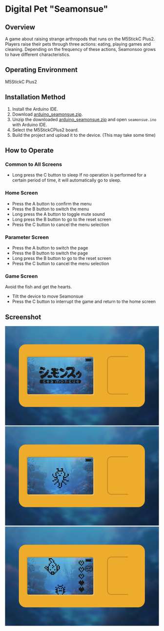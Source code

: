 
# Digital Pet "Seamonsue"

## Overview
A game about raising strange arthropods that runs on the M5StickC Plus2.
Players raise their pets through three actions: eating, playing games and cleaning.
Depending on the frequency of these actions, Seamonsoo grows to have different characteristics.


## Operating Environment
M5StickC Plus2

## Installation Method
1. Install the Arduino IDE.
2. Download [arduino_seamonsue.zip](https://github.com/hsbsbz/M5StickCPlus2-Seamonsue/raw/master/arduino_seamonsue.zip).
3. Unzip the downloaded [arduino_seamonsue.zip](https://github.com/hsbsbz/M5StickCPlus2-Seamonsue/raw/master/arduino_seamonsue.zip) and open `seamonsue.ino` with Arduino IDE.
4. Select the M5StickCPlus2 board.
5. Build the project and upload it to the device. (This may take some time)

## How to Operate

### Common to All Screens
- Long press the C button to sleep
If no operation is performed for a certain period of time, it will automatically go to sleep.

### Home Screen
- Press the A button to confirm the menu
- Press the B button to switch the menu
- Long press the A button to toggle mute sound
- Long press the B button to go to the reset screen
- Press the C button to cancel the menu selection

### Parameter Screen
- Press the A button to switch the page
- Press the B button to switch the page
- Long press the B button to go to the reset screen
- Press the C button to cancel the menu selection

### Game Screen
Avoid the fish and get the hearts.
- Tilt the device to move Seamonsue
- Press the C button to interrupt the game and return to the home screen


## Screenshot

![screenshot](screenshot/0.png)
![screenshot](screenshot/1.png)
![screenshot](screenshot/2.png)
